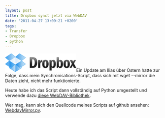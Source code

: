 ```yaml
---
layout: post
title: Dropbox synct jetzt via WebDAV
date: '2011-04-27 13:09:21 +0200'
tags:
- Transfer
- Dropbox
- python
---
```

<p><a href="http://db.tt/NYepoPI"><img class="alignright size-full wp-image-553" title="Dropbox" src="/uploads/2011/05/logo.png" alt="Dropbox Logo" width="231" height="60" /></a>Ein Update am Ilias über Ostern hatte zur Folge, dass mein Synchronisations-Script, dass sich mit wget --mirror die Daten zieht, nicht mehr funktionierte.</p>
<p>Heute habe ich das Script dann vollständig auf Python umgestellt und verwende dazu <a href="https://launchpad.net/python-webdav-lib">diese WebDAV-Bibliothek</a>.</p>
<p>Wer mag, kann sich den Quellcode meines Scripts auf github ansehen: <a href="https://github.com/tacker/ilias-webdav-mirror/blob/master/WebdavMirror.py">WebdavMirror.py</a>.</p>
